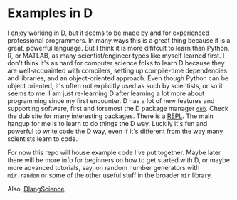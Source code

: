 # Examples in D

I enjoy working in D, but it seems to be made by and for 
experienced professional programmers. In many ways this
is a great thing because it is a great, powerful
language. But I think it is more dififcult to learn
than Python, R, or MATLAB, as many scientist/engineer 
types like myself learned first. I don't think it's as
hard for computer science folks to learn D because they
are well-acquainted with compilers, setting up 
compile-time dependencies and libraries, and an 
object-oriented approach. Even though Python can be object
oriented, it's often not explicitly used as such 
by scientists, or so it seems to me.
I am just re-learning D after learning
a lot more about programming since my first encounter.
D has a lot of new features and supporting software, first
and foremost the D package manager [`dub`](https://code.dlang.org/). 
Check the dub site for many interesting packages. There is a 
[REPL](https://github.com/dlang-community/drepl). The main hangup for me is to
learn to do things the D way. Luckily it's fun and powerful 
to write code the D way, even if it's different from the way many scientists 
learn to code.

For now this repo will house example code I've put together. Maybe later there
will be more info for beginners on how to get started with D, or maybe more
advanced tutorials, say, on random number generators with `mir.random` or 
some of the other useful stuff in the broader `mir` library.

Also, [DlangScience](https://github.com/DlangScience).
